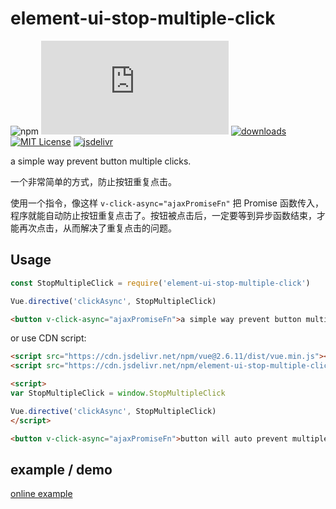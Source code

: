# element-ui-stop-multiple-click

![npm](https://img.shields.io/npm/v/element-ui-stop-multiple-click)
[![gzip size](http://img.badgesize.io/https://unpkg.com/element-ui-stop-multiple-click/vue-prevent-multiple-click.js?compression=gzip&label=gzip%20size&style=flat-square)](https://unpkg.com/element-ui-stop-multiple-click/vue-prevent-multiple-click.js)
[![downloads](https://img.shields.io/npm/dm/element-ui-stop-multiple-click.svg?style=flat-square)](https://www.npmtrends.com/element-ui-stop-multiple-click)
[![MIT License](https://img.shields.io/npm/l/element-ui-stop-multiple-click.svg?style=flat-square)](https://github.com/fisker/element-ui-stop-multiple-click/blob/master/license)
[![jsdelivr](https://data.jsdelivr.com/v1/package/npm/element-ui-stop-multiple-click/badge)](https://www.jsdelivr.com/package/npm/element-ui-stop-multiple-click)

a simple way prevent button multiple clicks.

一个非常简单的方式，防止按钮重复点击。

使用一个指令，像这样 ```v-click-async="ajaxPromiseFn"``` 把 Promise 函数传入，程序就能自动防止按钮重复点击了。按钮被点击后，一定要等到异步函数结束，才能再次点击，从而解决了重复点击的问题。

## Usage
```js
const StopMultipleClick = require('element-ui-stop-multiple-click')

Vue.directive('clickAsync', StopMultipleClick)
```

```html
<button v-click-async="ajaxPromiseFn">a simple way prevent button multiple clicks</button>
```

or use CDN script:
```html
<script src="https://cdn.jsdelivr.net/npm/vue@2.6.11/dist/vue.min.js"></script>
<script src="https://cdn.jsdelivr.net/npm/element-ui-stop-multiple-click@0.0.6/vue-prevent-multiple-click.min.js"></script>

<script>
var StopMultipleClick = window.StopMultipleClick

Vue.directive('clickAsync', StopMultipleClick)
</script>

<button v-click-async="ajaxPromiseFn">button will auto prevent multiple clicks</button>
```

## example / demo
[online example](https://en777.github.io/vue-stop-multiple-click/example.html)

